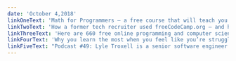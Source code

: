 ```yaml
---
date: 'October 4,2018'
linkOneText: 'Math for Programmers — a free course that will teach you some math and logic principles, and help you improve your coding (1 hour watch): https://www.freecodecamp.org/n/09iy8H6lC'
linkTwoText: 'How a former tech recruiter used freeCodeCamp.org — and his own knowledge of the hiring process — to land his first developer job in London (6 minute read): https://www.freecodecamp.org/forum/t/223385'
linkThreeText: 'Here are 660 free online programming and computer science courses you can start in October (browsable list): https://medium.freecodecamp.org/99725c056812'
linkFourText: 'Why you learn the most when you feel like you’re struggling as a developer (5 minute read): https://medium.freecodecamp.org/7513327c8ee4'
linkFiveText: "Podcast #49: Lyle Troxell is a senior software engineer at Netflix. But he spent his 20s and 30s as a teacher and radio show host. I interview Lyle about his coding journey and the story behind him building Apple co-founder Steve Wozniak's personal website. (94 minute listen in your Apple Podcasts app, or right here in your browser): https://www.freecodecamp.org/n/TBDUnq5n2"
---
```


